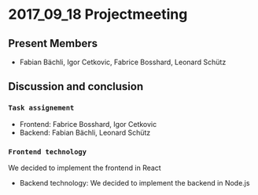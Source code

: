 # 2017_09_18 Projectmeeting
## Present Members
- Fabian Bächli, Igor Cetkovic, Fabrice Bosshard, Leonard Schütz

## Discussion and conclusion
### `Task assignement`
- Frontend: Fabrice Bosshard, Igor Cetkovic
- Backend: Fabian Bächli, Leonard Schütz

### `Frontend technology`
We decided to implement the frontend in React
- Backend technology:
We decided to implement the backend in Node.js

